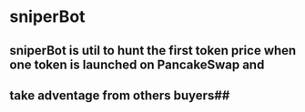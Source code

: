 # sniperBot

## sniperBot is util to hunt the first token price when one token is launched on PancakeSwap and
## take adventage from others buyers##
